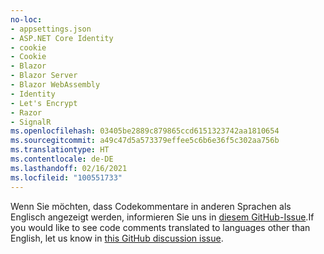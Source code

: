 ```yaml
---
no-loc:
- appsettings.json
- ASP.NET Core Identity
- cookie
- Cookie
- Blazor
- Blazor Server
- Blazor WebAssembly
- Identity
- Let's Encrypt
- Razor
- SignalR
ms.openlocfilehash: 03405be2889c879865ccd6151323742aa1810654
ms.sourcegitcommit: a49c47d5a573379effee5c6b6e36f5c302aa756b
ms.translationtype: HT
ms.contentlocale: de-DE
ms.lasthandoff: 02/16/2021
ms.locfileid: "100551733"
---
```

<span data-ttu-id="80e75-101">Wenn Sie möchten, dass Codekommentare in anderen Sprachen als Englisch angezeigt werden, informieren Sie uns in [diesem GitHub-Issue](https://github.com/MicrosoftDocs/feedback/issues/2515).</span><span class="sxs-lookup"><span data-stu-id="80e75-101">If you would like to see code comments translated to languages other than English, let us know in [this GitHub discussion issue](https://github.com/MicrosoftDocs/feedback/issues/2515).</span></span>